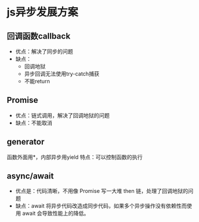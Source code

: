 # js异步发展方案

## 回调函数callback

- 优点：解决了同步的问题
- 缺点：
    - 回调地狱
    - 异步回调无法使用try-catch捕获
    - 不能return

## Promise

- 优点：链式调用，解决了回调地狱的问题
- 缺点：不能取消

## generator

函数外面用*，内部异步用yield
特点：可以控制函数的执行

## async/await

- 优点是：代码清晰，不用像 Promise 写一大堆 then 链，处理了回调地狱的问题
- 缺点：await 将异步代码改造成同步代码，如果多个异步操作没有依赖性而使用 await 会导致性能上的降低。
